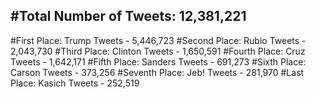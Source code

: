 #Total Number of Tweets: 12,381,221 
---
#First Place: Trump Tweets - 5,446,723
#Second Place: Rubio Tweets - 2,043,730
#Third Place: Clinton Tweets - 1,650,591
#Fourth Place: Cruz Tweets - 1,642,171
#Fifth Place: Sanders Tweets - 691,273
#Sixth Place: Carson Tweets - 373,256
#Seventh Place: Jeb! Tweets - 281,970
#Last Place: Kasich Tweets - 252,519
